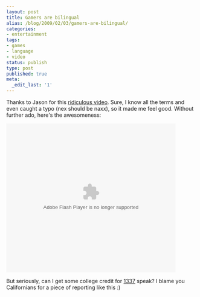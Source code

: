 ```yaml
---
layout: post
title: Gamers are bilingual
alias: /blog/2009/02/03/gamers-are-bilingual/
categories:
- entertainment
tags:
- games
- language
- video
status: publish
type: post
published: true
meta:
  _edit_last: '1'
---
```

Thanks to Jason for this <a title="Bay Area NBC: Gamers speak two languages" href="http://www.nbcbayarea.com/around_town/the_scene/Gamers_Speak_Two_Languages_Bay_Area.html" target="_blank">ridiculous video</a>. Sure, I know all the terms and even caught a typo (nex should be naxx), so it made me feel good. Without further ado, here's the awesomeness:

<object classid="clsid:d27cdb6e-ae6d-11cf-96b8-444553540000" width="448" height="394" codebase="http://download.macromedia.com/pub/shockwave/cabs/flash/swflash.cab#version=6,0,40,0"><param name="id" value="3633" /><param name="allowscriptaccess" value="always" /><param name="src" value="http://www.nbcbayarea.com/syndication?id=38804927&amp;path=%2Faround_town%2Fthe_scene" /><embed id="3633" type="application/x-shockwave-flash" width="448" height="394" src="http://www.nbcbayarea.com/syndication?id=38804927&amp;path=%2Faround_town%2Fthe_scene" allowscriptaccess="always"></embed></object>

But seriously, can I get some college credit for <a title="Wikipedia: 1337" href="http://en.wikipedia.org/wiki/Leet" target="_blank">1337</a> speak? I blame you Californians for a piece of reporting like this :)

